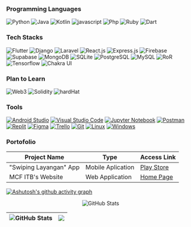 ### Programming Languages
<p>
  <img alt="Python" src="https://img.shields.io/badge/-Python-4B8BBE?style=for-the-badge&logo=python&logoColor=white"/>
  <img alt="Java" src="https://img.shields.io/badge/-Java-eb8334?style=for-the-badge&logo=java&logoColor=white" /> 
  <img alt="Kotlin" src="https://img.shields.io/badge/-Kotlin-a605e6?style=for-the-badge&logo=kotlin&logoColor=white" /> 
  <img alt="javascript" src="https://img.shields.io/badge/-Javascript-000000?style=for-the-badge&logo=javascript&logoColor=f0db4f" /> 
  <img alt="Php" src="https://img.shields.io/badge/-Php-4934eb?style=for-the-badge&logo=php&logoColor=white" />
  <img alt="Ruby" src="https://img.shields.io/badge/-Ruby-262626?style=for-the-badge&logo=ruby&logoColor=ff0000"/> 
  <img alt="Dart" src="https://img.shields.io/badge/-Dart-444444?style=for-the-badge&logo=dart&logoColor=1fb4e0"/> 
</p>

### Tech Stacks
<p>
  <img alt="Flutter" src="https://img.shields.io/badge/-Flutter-3498eb?style=for-the-badge&logo=flutter&logoColor=white" />
  <img alt="Django" src="https://img.shields.io/badge/-Django-014d00?style=for-the-badge&logo=django&logoColor=white"/>
  <img alt="Laravel" src="https://img.shields.io/badge/-Laravel-ff0000?style=for-the-badge&logo=laravel&logoColor=white" />
  <img alt="React.js" src="https://img.shields.io/badge/-React.js-404d59?style=for-the-badge&logo=react&logoColor=61DAFB" /> 
  <img alt="Express.js" src="https://img.shields.io/badge/-Express.js-404d59?style=for-the-badge&logo=express&logoColor=white" /> 
  <img alt="Firebase" src="https://img.shields.io/badge/-Firebase-ffa200?style=for-the-badge&logo=firebase&logoColor=white"/>
  <img alt="Supabase" src="https://img.shields.io/badge/-Supabase-000000?style=for-the-badge&logo=supabase&logoColor=dark-green"/>
  <img alt="MongoDB" src="https://img.shields.io/badge/-MongoDB-3fa037?style=for-the-badge&logo=mongodb&logoColor=white"/>
  <img alt="SQLite" src="https://img.shields.io/badge/-SQLite-1c77bd?style=for-the-badge&logo=sqlite&logoColor=white"/>
  <img alt="PostgreSQL" src="https://img.shields.io/badge/-PostgreSQL-0081cc?style=for-the-badge&logo=postgresql&logoColor=white"/>
  <img alt="MySQL" src="https://img.shields.io/badge/-MySQL-00758f?style=for-the-badge&logo=mysql&logoColor=white"/> 
  <img alt="RoR" src="https://img.shields.io/badge/-Ruby_on_Rails-444444?style=for-the-badge&logo=rubyonrails&logoColor=red"/>
  <img alt="Tensorflow" src="https://img.shields.io/badge/-Tensorflow-ff8000?style=for-the-badge&logo=tensorflow&logoColor=white"/>
  <img alt="Chakra UI" src="https://img.shields.io/badge/-Chakra_UI-4FD1C5?style=for-the-badge&logo=chakra-ui&logoColor=white"/>
</p>

### Plan to Learn
<p>
  <img alt="Web3" src="https://img.shields.io/badge/-Web3-026fbd?style=for-the-badge&logo=web&logoColor=white" />
  <img alt="Solidity" src="https://img.shields.io/badge/-Solidity-545454?style=for-the-badge&logo=solidity&logoColor=white" />
  <img alt="hardHat" src="https://img.shields.io/badge/-hardhat-ffa200?style=for-the-badge&logo=hardhat&logoColor=white" />
</p>

### Tools
<p>
  <a href="https://developer.android.com/studio"><img alt="Android Studio" src="https://img.shields.io/badge/Android_Studio-black?logo=android+studio&style=for-the-badge"/></a>
  <a href="https://code.visualstudio.com/"><img alt="Visual Studio Code" src="https://img.shields.io/badge/Visual_Studio_Code-black?logo=visual+studio+code&style=for-the-badge"/></a>
  <a href="#"><img alt="Jupyter Notebook" src="https://img.shields.io/badge/Jupyter_Notebook-black?logo=jupyter&style=for-the-badge"/></a>
  <a href="#"><img alt="Postman" src="https://img.shields.io/badge/Postman-black?logo=postman&style=for-the-badge"/></a>
  <a href="#"><img alt="Replit" src="https://img.shields.io/badge/Replit-black?logo=replit&style=for-the-badge"/></a> 
  <a href="#"><img alt="Figma" src="https://img.shields.io/badge/Figma-black?logo=figma&style=for-the-badge"/></a>
  <a href="#"><img alt="Trello" src="https://img.shields.io/badge/Trello-black?logo=trello&style=for-the-badge"/></a>
  <a href=""><img alt="Git" src="https://img.shields.io/badge/Git-black?logo=git&style=for-the-badge"/></a>
  <a href="#"><img alt="Linux" src="https://img.shields.io/badge/Linux-black?logo=linux&style=for-the-badge"/></a>
  <a href="#"><img alt="Windows" src="https://img.shields.io/badge/Windows-black?logo=windows&style=for-the-badge"/></a>
</p>

### Portofolio
| Project Name | Type | Access Link |
| --- | --- | --- |
|"Swiping Layangan" App | Mobile Aplication | [Play Store](https://play.google.com/store/apps/details?id=com.ultg.kite_sweeping) |
| MCF ITB's Website | Web Application | [Home Page](https://mcf-itb-2022.com/) |


[![Ashutosh's github activity graph](https://activity-graph.herokuapp.com/graph?username=alif338&theme=gotham)](https://github.com/ashutosh00710/github-readme-activity-graph)
<p align="center">
 <img src="https://github-readme-stats.vercel.app/api?username=alif338&amp;show_icons=true&amp;count_private=true&amp;theme=vue-dark" alt="GitHub Stats">
</p>
 
 
 |<img src="https://github-readme-stats-one-bice.vercel.app/api/top-langs/?username=alif338&langs_count=8&layout=compact&role=OWNER,ORGANIZATION_MEMBER,COLLABORATOR&theme=vue-dark" alt="GitHub Stats">|<img src="https://github-readme-streak-stats.herokuapp.com/?user=alif338&theme=vue-dark"/>|
|---|---|
